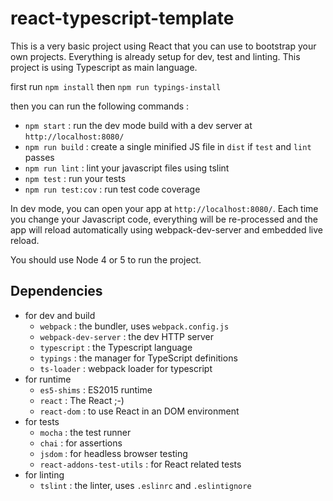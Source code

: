 # react-typescript-template

This is a very basic project using React that you can use to bootstrap your own projects. Everything is already setup for dev, test and linting. This project is using Typescript as main language.

first run `npm install` then `npm run typings-install`

then you can run the following commands :

* `npm start` : run the dev mode build with a dev server at `http://localhost:8080/`
* `npm run build` : create a single minified JS file in `dist` if `test` and `lint` passes
* `npm run lint` : lint your javascript files using tslint
* `npm test` : run your tests
* `npm run test:cov` : run test code coverage

In dev mode, you can open your app at `http://localhost:8080/`.
Each time you change your Javascript code, everything will be re-processed and the app will reload automatically using webpack-dev-server and embedded live reload.

You should use Node 4 or 5 to run the project.

Dependencies
------------

* for dev and build
  * `webpack` : the bundler, uses `webpack.config.js`
  * `webpack-dev-server` : the dev HTTP server
  * `typescript` : the Typescript language
  * `typings` : the manager for TypeScript definitions
  * `ts-loader` : webpack loader for typescript
* for runtime
  * `es5-shims` : ES2015 runtime
  * `react` : The React ;-)
  * `react-dom` : to use React in an DOM environment
* for tests
  * `mocha` : the test runner
  * `chai` : for assertions
  * `jsdom` : for headless browser testing
  * `react-addons-test-utils` : for React related tests
* for linting
  * `tslint` : the linter, uses `.eslinrc` and `.eslintignore`
